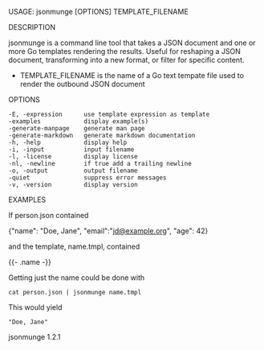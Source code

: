 
USAGE: jsonmunge [OPTIONS] TEMPLATE_FILENAME

DESCRIPTION

jsonmunge is a command line tool that takes a JSON document and
one or more Go templates rendering the results. Useful for
reshaping a JSON document, transforming into a new format,
or filter for specific content.

+ TEMPLATE_FILENAME is the name of a Go text tempate file used to render
  the outbound JSON document

OPTIONS

    -E, -expression      use template expression as template
    -examples            display example(s)
    -generate-manpage    generate man page
    -generate-markdown   generate markdown documentation
    -h, -help            display help
    -i, -input           input filename
    -l, -license         display license
    -nl, -newline        if true add a trailing newline
    -o, -output          output filename
    -quiet               suppress error messages
    -v, -version         display version


EXAMPLES

If person.json contained

   {"name": "Doe, Jane", "email":"jd@example.org", "age": 42}

and the template, name.tmpl, contained

   {{- .name -}}

Getting just the name could be done with

    cat person.json | jsonmunge name.tmpl

This would yield

    "Doe, Jane"

jsonmunge 1.2.1
